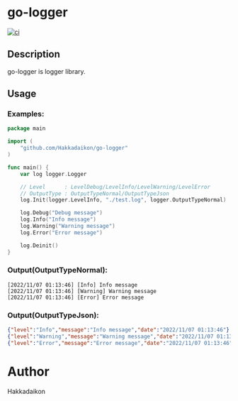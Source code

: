 # go-logger
[![ci](https://github.com/Hakkadaikon/go-logger/actions/workflows/ci.yml/badge.svg)](https://github.com/Hakkadaikon/go-logger/actions/workflows/ci.yml)

## Description
go-logger is logger library.

## Usage
### Examples:

```go
package main

import (
    "github.com/Hakkadaikon/go-logger"
)

func main() {
    var log logger.Logger

    // Level      : LevelDebug/LevelInfo/LevelWarning/LevelError
    // OutputType : OutputTypeNormal/OutputTypeJson 
    log.Init(logger.LevelInfo, "./test.log", logger.OutputTypeNormal)

    log.Debug("Debug message")
    log.Info("Info message")
    log.Warning("Warning message")
    log.Error("Error message")

    log.Deinit()
}
```

### Output(OutputTypeNormal):

```
[2022/11/07 01:13:46] [Info] Info message
[2022/11/07 01:13:46] [Warning] Warning message
[2022/11/07 01:13:46] [Error] Error message
```

### Output(OutputTypeJson):

```json
{"level":"Info","message":"Info message","date":"2022/11/07 01:13:46"}
{"level":"Warning","message":"Warning message","date":"2022/11/07 01:13:46"}
{"level":"Error","message":"Error message","date":"2022/11/07 01:13:46"}
```

# Author
Hakkadaikon

